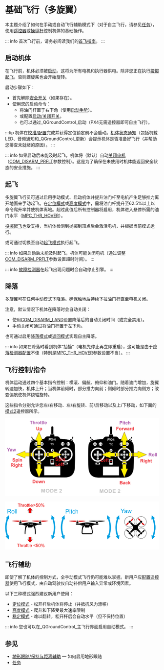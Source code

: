 # 基础飞行（多旋翼）

本主题介绍了如何在手动或自动飞行辅助模式下（对于自主飞行，请参见[任务](../flying/missions.md)），使用[遥控器](../getting_started/rc_transmitter_receiver.md)或[操纵杆](../config/joystick.md)控制机体的基础操作。

::: info
首次飞行前，请务必阅读我们的[首飞指南](../flying/first_flight_guidelines.md)。
:::

## 启动机体

在飞行前，机体必须被[启动](../getting_started/px4_basic_concepts.md#arming-and-disarming)。这将为所有电机和执行器供电。除非您正在执行[投掷起飞](../flight_modes_mc/throw_launch.md)，否则螺旋桨也会开始旋转。

启动步骤如下：

- 首先解除[安全开关](../getting_started/px4_basic_concepts.md#safety-switch)（如果存在）。
- 使用您的启动命令：
  - 将油门杆置于右下角（使用[启动手势](../advanced_config/prearm_arm_disarm.md#arm_disarm_gestures)）。
  - 或配置[启动/关闭开关](../config/safety.md#arm-disarm-switch)。
  - 也可以通过_QGroundControl_启动（PX4无需遥控器即可自主飞行）。

:::tip
机体在[校准/配置](../config/index.md)完成并获得定位锁定前不会启动。[机体状态通知](../getting_started/vehicle_status.md)（包括机载LED、音频通知和_QGroundControl_更新）会提示机体是否准备好飞行（并帮助您排查未就绪的原因）。
:::

::: info
如果启动后未能及时起飞，机体将（默认）自动[关闭电机](../advanced_config/prearm_arm_disarm.md#auto-disarming)（[COM_DISARM_PRFLT](../advanced_config/parameter_reference.md#COM_DISARM_PRFLT)参数控制）。这是为了确保在未使用时机体能返回安全状态的安全措施。
:::

<!--
VTOL机体默认只能在多旋翼模式下启动（可通过[CBRK_VTOLARMING](../advanced_config/parameter_reference.md#CBRK_VTOLARMING)启用固定翼模式启动）。
-->

## 起飞

多旋翼飞行员可通过启用手动模式、启动机体并提升油门杆至电机产生足够推力离开地面来手动起飞。在[定位模式](../flight_modes_mc/position.md)或[高度模式](../flight_modes_mc/altitude.md)中，需将油门杆提升至62.5%以上以命令爬升率并使机体离地。超过此值后所有控制器将启用，机体进入悬停所需的油门水平（[MPC_THR_HOVER](../advanced_config/parameter_reference.md#MPC_THR_HOVER)）。

[投掷起飞](../flight_modes_mc/throw_launch.md)也受支持，当机体检测到抛掷到顶点后会激活电机，并根据当前模式运行。

或可通过切换至自动[起飞模式](../flight_modes_mc/takeoff.md)执行起飞。

::: info
如果启动后未能及时起飞，机体可能关闭电机（通过调整[COM_DISARM_PRFLT](../advanced_config/parameter_reference.md#COM_DISARM_PRFLT)参数设置超时时间）。
:::

::: info
[故障检测器](../config/safety.md#failure-detector)在起飞出现问题时会自动停止引擎。
:::

## 降落

多旋翼可在任何手动模式下降落。确保触地后持续下拉油门杆直至电机关闭。

注意，默认情况下机体在降落时会自动关闭：

- 使用[COM_DISARM_LAND](../advanced_config/parameter_reference.md#COM_DISARM_LAND)设置降落后的自动关闭时间（或完全禁用）。
- 手动关闭可通过将油门杆置于左下角。

也可通过启用[降落模式](../flight_modes_mc/land.md)或[返回模式](../flight_modes_mc/return.md)实现自主降落。

::: info
如果在降落时看到机体“抽搐”（电机先停止再立即重启），这可能是由于[降落检测器配置](../advanced_config/land_detector.md)不佳（特别是[MPC_THR_HOVER](../advanced_config/parameter_reference.md#MPC_THR_HOVER)参数设置不当）。
:::

## 飞行控制/指令

机体运动通过四个基本指令控制：横滚、偏航、俯仰和油门。随着油门增加，旋翼转速加快，机体上升；当机体前倾时，部分推力向前；侧倾时部分推力向侧方；改变偏航使机体绕轴旋转。

这些指令分别允许您左/右移动、左/右旋转、前/后移动以及上/下移动，如下面的[模式2](../getting_started/rc_transmitter_receiver.md#remote-control-units-for-aircraft)遥控器所示。

![RC基础指令](../../assets/flying/rc_mode2_mc_position_mode.png)

![多旋翼基础移动](../../assets/flying/basic_movements_multicopter.png)

## 飞行辅助

即使了解了机体的控制方式，全手动模式飞行仍可能难以掌握。新用户应[配置遥控器](../config/flight_mode.md)使用飞行模式，由自动驾驶仪自动补偿用户输入异常或环境因素。

以下三种模式强烈建议新用户使用：

- [定位模式](../flight_modes_mc/position.md) - 松开杆后机体将停止（并抵抗风力漂移）
- [高度模式](../flight_modes_mc/altitude.md) - 爬升和下降受最大速率限制
- [稳定模式](../flight_modes_mc/manual_stabilized.md) - 难以翻转，松开杆后会自动水平（但不保持位置）

::: info
您也可以在_QGroundControl_主飞行界面启用自动模式。
:::

## 参见

- [地形跟随/保持与距离辅助](../flying/terrain_following_holding.md) — 如何启用地形跟随
- [任务](../flying/missions.md)